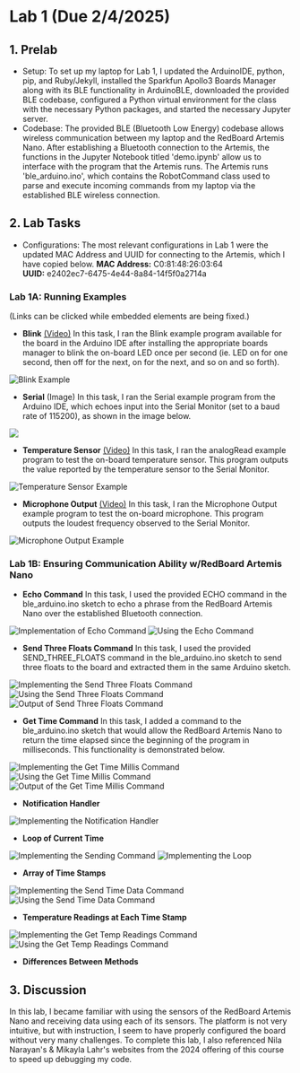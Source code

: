 # Lab 1 (Due 2/4/2025)

## 1. Prelab
* Setup: To set up my laptop for Lab 1, I updated the ArduinoIDE, python, pip, and Ruby/Jekyll, installed the Sparkfun Apollo3 Boards Manager along with its BLE functionality in ArduinoBLE, downloaded the provided BLE codebase, configured a Python virtual environment for the class with the necessary Python packages, and started the necessary Jupyter server.
* Codebase: The provided BLE (Bluetooth Low Energy) codebase allows wireless communication between my laptop and the RedBoard Artemis Nano. After establishing a Bluetooth connection to the Artemis, the functions in the Jupyter Notebook titled 'demo.ipynb' allow us to interface with the program that the Artemis runs. The Artemis runs 'ble_arduino.ino', which contains the RobotCommand class used to parse and execute incoming commands from my laptop via the established BLE wireless connection.

## 2. Lab Tasks
* Configurations: The most relevant configurations in Lab 1 were the updated MAC Address and UUID for connecting to the Artemis, which I have copied below.
      **MAC Address:** C0:81:48:26:03:64 \
      **UUID:** e2402ec7-6475-4e44-8a84-14f5f0a2714a

### Lab 1A: Running Examples
(Links can be clicked while embedded elements are being fixed.)
* **Blink** [(Video)](https://drive.google.com/file/d/1xIzqJUezocPGHhrTWb7VjePoeF5r74GS/view?usp=drive_link)
In this task, I ran the Blink example program available for the board in the Arduino IDE after installing the appropriate boards manager to blink the on-board LED once per second (ie. LED on for one second, then off for the next, on for the next, and so on and so forth).
<img src="https://drive.google.com/file/d/1xIzqJUezocPGHhrTWb7VjePoeF5r74GS/view?usp=drive_link" alt="Blink Example">

* **Serial** (Image)
In this task, I ran the Serial example program from the Arduino IDE, which echoes input into the Serial Monitor (set to a baud rate of 115200), as shown in the image below. 
<img src="images/exSerial.png">

* **Temperature Sensor** [(Video)](https://drive.google.com/file/d/1gojz9QNEUzZ2iIfegu5upLsX2VUIe07e/view?usp=drive_link)
In this task, I ran the analogRead example program to test the on-board temperature sensor. This program outputs the value reported by the temperature sensor to the Serial Monitor. 
<img src="https://drive.google.com/file/d/1gojz9QNEUzZ2iIfegu5upLsX2VUIe07e/view?usp=drive_link" alt="Temperature Sensor Example">
     
* **Microphone Output** [(Video)](https://drive.google.com/file/d/1HumIYP9cOY7PDWdwWlvY7f89ZkB_L09U/view?usp=sharing)
In this task, I ran the Microphone Output example program to test the on-board microphone. This program outputs the loudest frequency observed to the Serial Monitor.
<img src="https://drive.google.com/file/d/1HumIYP9cOY7PDWdwWlvY7f89ZkB_L09U/view?usp=sharing" alt="Microphone Output Example">


### Lab 1B: Ensuring Communication Ability w/RedBoard Artemis Nano
* **Echo Command**
In this task, I used the provided ECHO command in the ble_arduino.ino sketch to echo a phrase from the RedBoard Artemis Nano over the established Bluetooth connection.  
<img src="images/1BEchoCode.png" alt="Implementation of Echo Command">
<img src="images/1BEcho.png" alt="Using the Echo Command">

* **Send Three Floats Command**
In this task, I used the provided SEND_THREE_FLOATS command in the ble_arduino.ino sketch to send three floats to the board and extracted them in the same Arduino sketch.  
<img src="images/1BThreeFloatsCode.png" alt="Implementing the Send Three Floats Command">
<img src="images/1BThreeFloatsJupy.png" alt="Using the Send Three Floats Command">
<img src="images/1BThreeFloats.png" alt="Output of Send Three Floats Command">

* **Get Time Command**
In this task, I added a command to the ble_arduino.ino sketch that would allow the RedBoard Artemis Nano to return the time elapsed since the beginning of the program in milliseconds. This functionality is demonstrated below.  
<img src="images/1BTimeMillisCode.png" alt="Implementing the Get Time Millis Command">
<img src="images/1BTimeMillisJupy.png" alt="Using the Get Time Millis Command">
<img src="images/1BTimeMillis.png" alt="Output of the Get Time Millis Command">

* **Notification Handler**
<img src="images/1BNotifHandler.png" alt="Implementing the Notification Handler">

* **Loop of Current Time**
<img src="images/1BSending.png" alt="Implementing the Sending Command">
<img src="images/1BNotifLoop.png" alt="Implementing the Loop">

* **Array of Time Stamps**
<img src="images/1BSendTimeDataCode.png" alt="Implementing the Send Time Data Command">
<img src="images/1BSendTimeDataJupy.png" alt="Using the Send Time Data Command">

* **Temperature Readings at Each Time Stamp**
<img src="images/1BTempReadingsJupy.png" alt="Implementing the Get Temp Readings Command">
<img src="images/1BTempReadingsJupy.png" alt="Using the Get Temp Readings Command">

* **Differences Between Methods**

## 3. Discussion
In this lab, I became familiar with using the sensors of the RedBoard Artemis Nano and receiving data using each of its sensors. The platform is not very intuitive, but with instruction, I seem to have properly configured the board without very many challenges. To complete this lab, I also referenced Nila Narayan's & Mikayla Lahr's websites from the 2024 offering of this course to speed up debugging my code.

